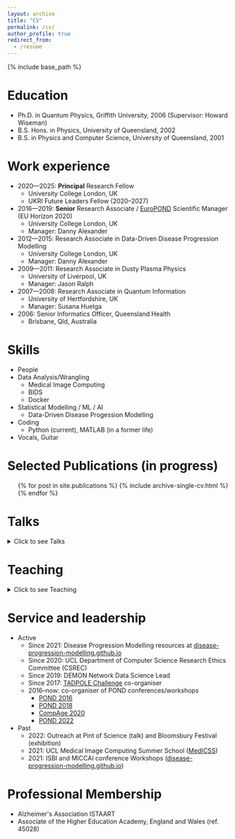 ```yaml
---
layout: archive
title: "CV"
permalink: /cv/
author_profile: true
redirect_from:
  - /resume
---
```


{% include base_path %}

Education
======

* Ph.D. in Quantum Physics, Griffith University, 2006 (Supervisor: Howard Wiseman)
* B.S. Hons. in Physics, University of Queensland, 2002
* B.S. in Physics and Computer Science, University of Queensland, 2001

Work experience
======

* 2020—2025: **Principal** Research Fellow
   * University College London, UK
   * UKRI Future Leaders Fellow (2020–2027)
* 2016—2019: **Senior** Research Associate / [EuroPOND](http://europond.eu) Scientific Manager (EU Horizon 2020)
   * University College London, UK
   * Manager: Danny Alexander
* 2012—2015: Research Associate in Data-Driven Disease Progression Modelling
   * University College London, UK
   * Manager: Danny Alexander
* 2009—2011: Research Associate in Dusty Plasma Physics
   * University of Liverpool, UK
   * Manager: Jason Ralph
* 2007—2008: Research Associate in Quantum Information
   * University of Hertfordshire, UK
   * Manager: Susana Huelga
* 2006: Senior Informatics Officer, Queensland Health
   * Brisbane, Qld, Australia

Skills
======

* People
* Data Analysis/Wrangling
   * Medical Image Computing
   * BIDS
   * Docker
* Statistical Modelling / ML / AI
   * Data-Driven Disease Progession Modelling
* Coding
   * Python (current), MATLAB (in a former life)
* Vocals, Guitar

Selected Publications (in progress)
======

<ul>{% for post in site.publications %}
    {% include archive-single-cv.html %}
    {% endfor %}</ul>

Talks
======

<details>

<summary>Click to see Talks</summary>
<ul>{% for post in site.talks reversed %}
    {% include archive-single-talk-cv.html %}
    {% endfor %}</ul>

</details>


Teaching
======

<details>

<summary>Click to see Teaching</summary>
<ul>{% for post in site.teaching reversed %}
    {% include archive-single-cv.html %}
    {% endfor %}</ul>

</details>


Service and leadership
======

* Active
   * Since 2021: Disease Progression Modelling resources at [disease-progression-modelling.github.io](https://disease-progression-modelling.github.io)
   * Since 2020: UCL Department of Computer Science Research Ethics Committee (CSREC)
   * Since 2019: DEMON Network Data Science Lead
   * Since 2017: [TADPOLE Challenge](https://tadpole.grand-challenge.org) co-organiser
   * 2016–now: co-organiser of POND conferences/workshops
      * [POND 2016](http://europond.eu/pond2016)
      * [POND 2018](http://europond.eu/pond2018)
      * [CompAge 2020](https://neuroinformatics.icm-institute.org/conferences/compage-2020/)
      * [POND 2022](https://pond2022.com)
* Past
   * 2022: Outreach at Pint of Science (talk) and Bloomsbury Festival (exhibition)
   * 2021: UCL Medical Image Computing Summer School ([MedICSS](https://medicss.cs.ucl.ac.uk/programme-2021/))
   * 2021: ISBI and MICCAI conference Workshops ([disease-progression-modelling.github.io](https://disease-progression-modelling.github.io))

Professional Membership
======

- Alzheimer's Association ISTAART
- Associate of the Higher Education Academy, England and Wales (ref. 45028)
